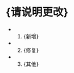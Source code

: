 <!-- 欢迎来到 pull requests -->

<!-- 说明一下你的 pull -->

# {请说明更改}
- 1. {新增}
- 2. {修复}
- 3. {其他}

<!-- 请向 dev 分支发起 pull request-->
